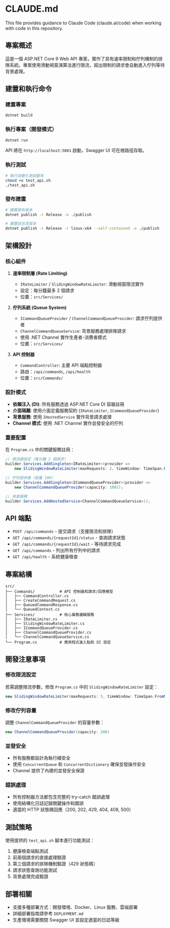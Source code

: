 # CLAUDE.md

This file provides guidance to Claude Code (claude.ai/code) when working with code in this repository.

## 專案概述

這是一個 ASP.NET Core 9 Web API 專案，實作了具有速率限制和佇列機制的排隊系統。專案使用滑動視窗演算法進行限流，超出限制的請求會自動進入佇列等待背景處理。

## 建置和執行命令

### 建置專案
```bash
dotnet build
```

### 執行專案（開發模式）
```bash
dotnet run
```
API 將在 `http://localhost:5001` 啟動，Swagger UI 可在根路徑存取。

### 執行測試
```bash
# 執行自動化測試腳本
chmod +x test_api.sh
./test_api.sh
```

### 發布建置
```bash
# 建置發布版本
dotnet publish -c Release -o ./publish

# 建置自包含版本
dotnet publish -c Release -r linux-x64 --self-contained -o ./publish
```

## 架構設計

### 核心組件

1. **速率限制層 (Rate Limiting)**
   - `IRateLimiter` / `SlidingWindowRateLimiter`: 滑動視窗限流實作
   - 設定：每分鐘最多 2 個請求
   - 位置：`src/Services/`

2. **佇列系統 (Queue System)**
   - `ICommandQueueProvider` / `ChannelCommandQueueProvider`: 請求佇列提供者
   - `ChannelCommandQueueService`: 背景服務處理排隊請求
   - 使用 .NET Channel 實作生產者-消費者模式
   - 位置：`src/Services/`

3. **API 控制器**
   - `CommandController`: 主要 API 端點控制器
   - 路由：`/api/commands`, `/api/health`
   - 位置：`src/Commands/`

### 設計模式

- **依賴注入 (DI)**: 所有服務透過 ASP.NET Core DI 容器註冊
- **介面隔離**: 使用介面定義服務契約 (`IRateLimiter`, `ICommandQueueProvider`)
- **背景服務**: 使用 `IHostedService` 實作背景請求處理
- **Channel 模式**: 使用 .NET Channel 實作並發安全的佇列

### 重要配置

在 `Program.cs` 中的關鍵服務註冊：
```csharp
// 限流器設定（每分鐘 2 個請求）
builder.Services.AddSingleton<IRateLimiter>(provider =>
    new SlidingWindowRateLimiter(maxRequests: 2, timeWindow: TimeSpan.FromMinutes(1)));

// 佇列提供者（容量 100）
builder.Services.AddSingleton<ICommandQueueProvider>(provider =>
    new ChannelCommandQueueProvider(capacity: 100));

// 背景服務
builder.Services.AddHostedService<ChannelCommandQueueService>();
```

## API 端點

- `POST /api/commands` - 提交請求（支援限流和排隊）
- `GET /api/commands/{requestId}/status` - 查詢請求狀態
- `GET /api/commands/{requestId}/wait` - 等待請求完成
- `GET /api/commands` - 列出所有佇列中的請求
- `GET /api/health` - 系統健康檢查

## 專案結構

```
src/
├── Commands/           # API 控制器和請求/回應模型
│   ├── CommandController.cs
│   ├── CreateCommandRequest.cs
│   ├── QueuedCommandResponse.cs
│   └── QueuedContext.cs
├── Services/           # 核心業務邏輯服務
│   ├── IRateLimiter.cs
│   ├── SlidingWindowRateLimiter.cs
│   ├── ICommandQueueProvider.cs
│   ├── ChannelCommandQueueProvider.cs
│   └── ChannelCommandQueueService.cs
└── Program.cs          # 應用程式進入點和 DI 設定
```

## 開發注意事項

### 修改限流設定
若需調整限流參數，修改 `Program.cs` 中的 `SlidingWindowRateLimiter` 設定：
```csharp
new SlidingWindowRateLimiter(maxRequests: 5, timeWindow: TimeSpan.FromMinutes(1))
```

### 修改佇列容量
調整 `ChannelCommandQueueProvider` 的容量參數：
```csharp
new ChannelCommandQueueProvider(capacity: 200)
```

### 並發安全
- 所有服務都設計為執行緒安全
- 使用 `ConcurrentQueue` 和 `ConcurrentDictionary` 確保並發操作安全
- Channel 提供了內建的並發安全保證

### 錯誤處理
- 所有控制器方法都包含完整的 try-catch 錯誤處理
- 使用結構化日誌記錄關鍵操作和錯誤
- 適當的 HTTP 狀態碼回應（200, 202, 429, 404, 408, 500）

## 測試策略

使用提供的 `test_api.sh` 腳本進行功能測試：
1. 健康檢查端點測試
2. 前兩個請求的直接處理驗證
3. 第三個請求的排隊機制驗證（429 狀態碼）
4. 請求狀態查詢功能測試
5. 背景處理完成驗證

## 部署相關

- 支援多種部署方式：開發環境、Docker、Linux 服務、雲端部署
- 詳細部署指南請參考 `DEPLOYMENT.md`
- 生產環境需要關閉 Swagger UI 並設定適當的日誌等級